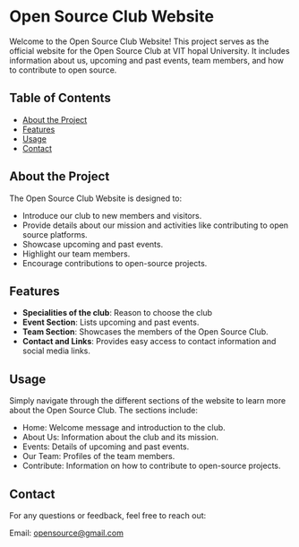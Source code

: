 # Open Source Club Website

Welcome to the Open Source Club Website! This project serves as the official website for the Open Source Club at VIT hopal University. It includes information about us, upcoming and past events, team members, and how to contribute to open source.



## Table of Contents

- [About the Project](#about-the-project)
- [Features](#features)
- [Usage](#usage)
- [Contact](#contact)



## About the Project

The Open Source Club Website is designed to:
- Introduce our club to new members and visitors.
- Provide details about our mission and activities like contributing to open source platforms.
- Showcase upcoming and past events.
- Highlight our team members.
- Encourage contributions to open-source projects.

## Features

- **Specialities of the club**: Reason to choose the club
- **Event Section**: Lists upcoming and past events.
- **Team Section**: Showcases the members of the Open Source Club.
- **Contact and Links**: Provides easy access to contact information and social media links.

## Usage
Simply navigate through the different sections of the website to learn more about the Open Source Club. The sections include:

- Home: Welcome message and introduction to the club.
- About Us: Information about the club and its mission.
- Events: Details of upcoming and past events.
- Our Team: Profiles of the team members.
- Contribute: Information on how to contribute to open-source projects.

## Contact
For any questions or feedback, feel free to reach out:

Email: opensource@gmail.com
